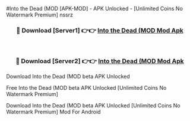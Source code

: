 #Into the Dead (MOD [APK-MOD] - APK Unlocked - [Unlimited Coins No Watermark Premium] nssrz



<div align="center">

<h3>🔴 Download [Server1] 👉👉 <a href="https://momento.my/?title=Into_the_Dead_(MOD">Into the Dead (MOD Mod Apk</a></h3><br>

<h3>🔴 Download [Server2] 👉👉 <a href="https://momento.my/?title=Into_the_Dead_(MOD">Into the Dead (MOD Mod Apk</a></h3>
</div>



Download Into the Dead (MOD beta APK Unlocked

Free Into the Dead (MOD beta APK Unlocked [Unlimited Coins No Watermark Premium]

Download Into the Dead (MOD beta APK Unlocked [Unlimited Coins No Watermark Premium] Mod For Android
